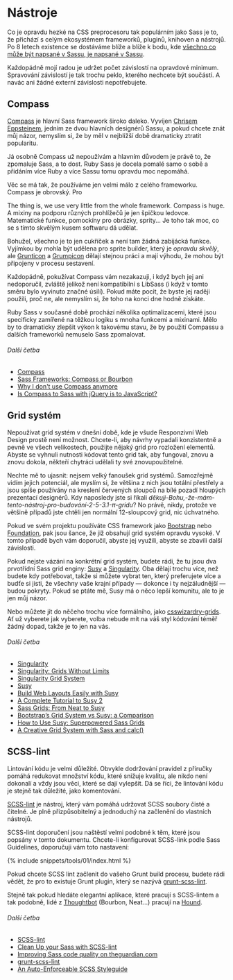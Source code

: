 
# Nástroje

Co je opravdu hezké na CSS preprocesoru tak populárním jako Sass je to, že přichází s celým ekosystémem frameworků, pluginů, knihoven a nástrojů. Po 8 letech existence se dostáváme blíže a blíže k bodu, kde [všechno co může být napsané v Sassu, je napsané v Sassu](http://hugogiraudel.com/2014/10/27/rethinking-atwoods-law/).

Každopádně mojí radou je udržet počet závislostí na opravdové minimum. Spravování závislostí je tak trochu peklo, kterého nechcete být součástí. A navác ani žádné externí závislosti nepotřebujete.

## Compass

[Compass](http://compass-style.org/) je hlavní Sass framework široko daleko. Vyvíjen [Chrisem Eppsteinem](https://twitter.com/chriseppstein), jedním ze dvou hlavních designérů Sassu, a pokud chcete znát můj názor, nemyslím si, že by měl v nejblížší době dramaticky ztratit popularitu.

Já osobně Compass už nepoužívám a hlavním důvodem je právě to, že zpomaluje Sass, a to dost. Ruby Sass je docela pomalé samo o sobě a přidáním více Ruby a více Sassu tomu opravdu moc nepomáhá.

Věc se má tak, že používáme jen velmi málo z celého frameworku. Compass je obrovský. Pro

The thing is, we use very little from the whole framework. Compass is huge. A mixiny na podporu různých prohlížečů je jen špičkou ledovce. Matematické funkce, pomockíny pro obrázky, sprity... Je toho tak moc, co se s tímto skvělým kusem softwaru dá udělat.

Bohužel, všechno je to jen cukříček a není tam žádná zabijácká funkce. Vyjímkou by mohla být udělena pro sprite builder, který je *opravdu skvělý*, ale [Grunticon](https://github.com/filamentgroup/grunticon) a [Grumpicon](http://grumpicon.com/) dělají stejnou práci a mají výhodu, že mohou být připojeny v procesu sestavení.

Každopádně, pokužívat Compass vám nezakazuji, i když bych jej ani nedoporučil, zvláště jelikož není kompatibilní s LibSass (i když v tomto směru bylo vyvinuto značné úsilí). Pokud máte pocit, že byste jej raději použili, proč ne, ale nemyslím si, že toho na konci dne hodně získáte.

<div class="note">
  <p>Ruby Sass v současné době prochází několika optimalizacemi, které jsou specificky zamířené na těžkou logiku s mnoha funkcemi a mixinami. Mělo by to dramaticky zlepšit výkon k takovému stavu, že by použití Compassu a dalších frameworků nemuselo Sass zpomalovat.</p>
</div>

###### Další četba

* [Compass](http://compass-style.org/)
* [Sass Frameworks: Compass or Bourbon](http://www.sitepoint.com/compass-or-bourbon-sass-frameworks/)
* [Why I don't use Compass anymore](http://www.sitepoint.com/dont-use-compass-anymore/)
* [Is Compass to Sass with jQuery is to JavaScript?](http://www.sitepoint.com/compass-sass-jquery-javascript/)

## Grid systém

Nepoužívat grid systém v dnešní době, kde je všude Responzivní Web Design prostě není možnost. Chcete-li, aby návrhy vypadali konzistentně a pevně ve všech velikostech, použijte nějaký grid pro rozložení elementů. Abyste se vyhnuli nutnosti kódovat tento grid tak, aby fungoval, znovu a znovu dokola, někteří chytráci udělali ty své znovupoužitelné.

Nechte mě to ujasnit: nejsem velký fanoušek grid systémů. Samozřejmě vidím jejich potenciál, ale myslím si, že většina z nich jsou totální přestřely a jsou spíše používány na kreslení červených sloupců na bílé pozadí hloupých prezentací designérů. Kdy naposledy jste si říkali *děkuji-Bohu,-že-mám-tento-nástroj-pro-budování-2-5-3.1-π-gridu*? No právě, nikdy, protože ve většině případů jste chtěli jen normální 12-sloupcový grid, nic úchvatného.

Pokud ve svém projektu používáte CSS framework jako [Bootstrap](http://getbootstrap.com/) nebo [Foundation](http://foundation.zurb.com/), pak jsou šance, že již obsahují grid systém opravdu vysoké. V tomto případě bych vám doporučil, abyste jej využili, abyste se zbavili další závislosti.

Pokud nejste vázáni na konkrétní grid systém, budete rádi, že tu jsou dva prvotřídní Sass grid enginy: [Susy](http://susy.oddbird.net/) a [Singularity](http://singularity.gs/). Oba dělají trochu více, než budete kdy potřebovat, takže si můžete vybrat ten, který preferujete více a budťe si jisti, že všechny vaše krajní případy &mdash; dokonce i ty nejzáludnější &mdash; budou pokryty. Pokud se ptáte mě, Susy má o něco lepší komunitu, ale to je jen můj názor.

Nebo můžete jít do něčeho trochu více formálního, jako [csswizardry-grids](https://github.com/csswizardry/csswizardry-grids). Ať už vyberete jak vyberete, volba nebude mít na váš styl kódování téměř žádný dopad, takže je to jen na vás. 

###### Další četba

* [Singularity](http://singularity.gs/)
* [Singularity: Grids Without Limits](http://fourword.fourkitchens.com/article/singularity-grids-without-limits)
* [Singularity Grid System](http://www.mediacurrent.com/blog/singularity-grid-system)
* [Susy](http://susy.oddbird.net/)
* [Build Web Layouts Easily with Susy](http://css-tricks.com/build-web-layouts-easily-susy/)
* [A Complete Tutorial to Susy 2](http://www.zell-weekeat.com/susy2-tutorial/)
* [Sass Grids: From Neat to Susy](http://www.sitepoint.com/sass-grids-neat-susy/)
* [Bootstrap’s Grid System vs Susy: a Comparison](http://www.sitepoint.com/bootstraps-grid-system-vs-susy-comparison/)
* [How to Use Susy: Superpowered Sass Grids](http://webdesign.tutsplus.com/tutorials/how-to-use-susy-superpowered-sass-grids--cms-22744)
* [A Creative Grid System with Sass and calc()](http://www.sitepoint.com/creative-grid-system-sass-calc/)

## SCSS-lint

Lintování kódu je velmi důležité. Obvykle dodržování pravidel z příručky pomáhá redukovat množství kódu, které snižuje kvalitu, ale nikdo není dokonalí a vždy jsou věci, které se dají vylepšit. Dá se říci, že lintování kódu je stejně tak důležité, jako komentování.

[SCSS-lint](https://github.com/causes/scss-lint) je nástroj, který vám pomáhá udržovat SCSS soubory čisté a čitelné. Je plně přizpůsobitelný a jednoduchý na začlenění do vlastních nástrojů.

SCSS-lint doporučení jsou naštěstí velmi podobné k těm, které jsou popsány v tomto dokumentu. Chcete-li konfigurovat SCSS-link podle Sass Guidelines, doporučuji vám toto nastavení:

{% include snippets/tools/01/index.html %}

<div class="note">
  <p>Pokud chcete SCSS lint začlenit do vašeho Grunt build procesu, budete rádi vědět, že pro to existuje Grunt plugin, který se nazývá <a href="https://github.com/ahmednuaman/grunt-scss-lint">grunt-scss-lint</a>.</p>
  <p>Stejně tak pokud hledáte elegantní aplikace, které pracují s SCSS-lintem a tak podobně, lidé z <a href="http://thoughtbot.com/">Thoughtbot</a> (Bourbon, Neat...) pracují na <a href="https://houndci.com/">Hound</a>.</p>
</div>

###### Další četba

* [SCSS-lint](https://github.com/causes/scss-lint)
* [Clean Up your Sass with SCSS-lint](http://blog.martinhujer.cz/clean-up-your-sass-with-scss-lint/)
* [Improving Sass code quality on theguardian.com](http://www.theguardian.com/info/developer-blog/2014/may/13/improving-sass-code-quality-on-theguardiancom)
* [grunt-scss-lint](https://github.com/ahmednuaman/grunt-scss-lint)
* [An Auto-Enforceable SCSS Styleguide](http://davidtheclark.com/scss-lint-styleguide/)
